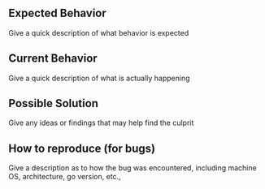 ## Expected Behavior

Give a quick description of what behavior is expected

## Current Behavior

Give a quick description of what is actually happening

## Possible Solution

Give any ideas or findings that may help find the culprit

## How to reproduce (for bugs)

Give a description as to how the bug was encountered, including machine OS, architecture, go version, etc.,
